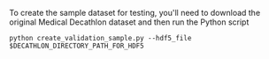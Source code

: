 To create the sample dataset for testing, you'll need to download the original Medical Decathlon dataset and then run the Python script 

```python create_validation_sample.py --hdf5_file $DECATHLON_DIRECTORY_PATH_FOR_HDF5```

 
